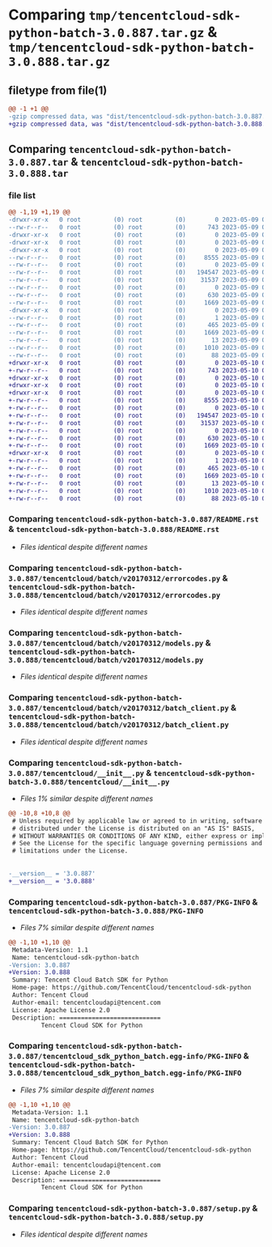 # Comparing `tmp/tencentcloud-sdk-python-batch-3.0.887.tar.gz` & `tmp/tencentcloud-sdk-python-batch-3.0.888.tar.gz`

## filetype from file(1)

```diff
@@ -1 +1 @@
-gzip compressed data, was "dist/tencentcloud-sdk-python-batch-3.0.887.tar", last modified: Tue May  9 02:21:53 2023, max compression
+gzip compressed data, was "dist/tencentcloud-sdk-python-batch-3.0.888.tar", last modified: Wed May 10 01:49:45 2023, max compression
```

## Comparing `tencentcloud-sdk-python-batch-3.0.887.tar` & `tencentcloud-sdk-python-batch-3.0.888.tar`

### file list

```diff
@@ -1,19 +1,19 @@
-drwxr-xr-x   0 root         (0) root         (0)        0 2023-05-09 02:21:53.000000 tencentcloud-sdk-python-batch-3.0.887/
--rw-r--r--   0 root         (0) root         (0)      743 2023-05-09 02:21:53.000000 tencentcloud-sdk-python-batch-3.0.887/README.rst
-drwxr-xr-x   0 root         (0) root         (0)        0 2023-05-09 02:21:53.000000 tencentcloud-sdk-python-batch-3.0.887/tencentcloud/
-drwxr-xr-x   0 root         (0) root         (0)        0 2023-05-09 02:21:53.000000 tencentcloud-sdk-python-batch-3.0.887/tencentcloud/batch/
-drwxr-xr-x   0 root         (0) root         (0)        0 2023-05-09 02:21:53.000000 tencentcloud-sdk-python-batch-3.0.887/tencentcloud/batch/v20170312/
--rw-r--r--   0 root         (0) root         (0)     8555 2023-05-09 02:21:53.000000 tencentcloud-sdk-python-batch-3.0.887/tencentcloud/batch/v20170312/errorcodes.py
--rw-r--r--   0 root         (0) root         (0)        0 2023-05-09 02:21:53.000000 tencentcloud-sdk-python-batch-3.0.887/tencentcloud/batch/v20170312/__init__.py
--rw-r--r--   0 root         (0) root         (0)   194547 2023-05-09 02:21:53.000000 tencentcloud-sdk-python-batch-3.0.887/tencentcloud/batch/v20170312/models.py
--rw-r--r--   0 root         (0) root         (0)    31537 2023-05-09 02:21:53.000000 tencentcloud-sdk-python-batch-3.0.887/tencentcloud/batch/v20170312/batch_client.py
--rw-r--r--   0 root         (0) root         (0)        0 2023-05-09 02:21:53.000000 tencentcloud-sdk-python-batch-3.0.887/tencentcloud/batch/__init__.py
--rw-r--r--   0 root         (0) root         (0)      630 2023-05-09 02:21:53.000000 tencentcloud-sdk-python-batch-3.0.887/tencentcloud/__init__.py
--rw-r--r--   0 root         (0) root         (0)     1669 2023-05-09 02:21:53.000000 tencentcloud-sdk-python-batch-3.0.887/PKG-INFO
-drwxr-xr-x   0 root         (0) root         (0)        0 2023-05-09 02:21:53.000000 tencentcloud-sdk-python-batch-3.0.887/tencentcloud_sdk_python_batch.egg-info/
--rw-r--r--   0 root         (0) root         (0)        1 2023-05-09 02:21:53.000000 tencentcloud-sdk-python-batch-3.0.887/tencentcloud_sdk_python_batch.egg-info/dependency_links.txt
--rw-r--r--   0 root         (0) root         (0)      465 2023-05-09 02:21:53.000000 tencentcloud-sdk-python-batch-3.0.887/tencentcloud_sdk_python_batch.egg-info/SOURCES.txt
--rw-r--r--   0 root         (0) root         (0)     1669 2023-05-09 02:21:53.000000 tencentcloud-sdk-python-batch-3.0.887/tencentcloud_sdk_python_batch.egg-info/PKG-INFO
--rw-r--r--   0 root         (0) root         (0)       13 2023-05-09 02:21:53.000000 tencentcloud-sdk-python-batch-3.0.887/tencentcloud_sdk_python_batch.egg-info/top_level.txt
--rw-r--r--   0 root         (0) root         (0)     1010 2023-05-09 02:21:53.000000 tencentcloud-sdk-python-batch-3.0.887/setup.py
--rw-r--r--   0 root         (0) root         (0)       88 2023-05-09 02:21:53.000000 tencentcloud-sdk-python-batch-3.0.887/setup.cfg
+drwxr-xr-x   0 root         (0) root         (0)        0 2023-05-10 01:49:45.000000 tencentcloud-sdk-python-batch-3.0.888/
+-rw-r--r--   0 root         (0) root         (0)      743 2023-05-10 01:49:45.000000 tencentcloud-sdk-python-batch-3.0.888/README.rst
+drwxr-xr-x   0 root         (0) root         (0)        0 2023-05-10 01:49:45.000000 tencentcloud-sdk-python-batch-3.0.888/tencentcloud/
+drwxr-xr-x   0 root         (0) root         (0)        0 2023-05-10 01:49:45.000000 tencentcloud-sdk-python-batch-3.0.888/tencentcloud/batch/
+drwxr-xr-x   0 root         (0) root         (0)        0 2023-05-10 01:49:45.000000 tencentcloud-sdk-python-batch-3.0.888/tencentcloud/batch/v20170312/
+-rw-r--r--   0 root         (0) root         (0)     8555 2023-05-10 01:49:45.000000 tencentcloud-sdk-python-batch-3.0.888/tencentcloud/batch/v20170312/errorcodes.py
+-rw-r--r--   0 root         (0) root         (0)        0 2023-05-10 01:49:45.000000 tencentcloud-sdk-python-batch-3.0.888/tencentcloud/batch/v20170312/__init__.py
+-rw-r--r--   0 root         (0) root         (0)   194547 2023-05-10 01:49:45.000000 tencentcloud-sdk-python-batch-3.0.888/tencentcloud/batch/v20170312/models.py
+-rw-r--r--   0 root         (0) root         (0)    31537 2023-05-10 01:49:45.000000 tencentcloud-sdk-python-batch-3.0.888/tencentcloud/batch/v20170312/batch_client.py
+-rw-r--r--   0 root         (0) root         (0)        0 2023-05-10 01:49:45.000000 tencentcloud-sdk-python-batch-3.0.888/tencentcloud/batch/__init__.py
+-rw-r--r--   0 root         (0) root         (0)      630 2023-05-10 01:49:45.000000 tencentcloud-sdk-python-batch-3.0.888/tencentcloud/__init__.py
+-rw-r--r--   0 root         (0) root         (0)     1669 2023-05-10 01:49:45.000000 tencentcloud-sdk-python-batch-3.0.888/PKG-INFO
+drwxr-xr-x   0 root         (0) root         (0)        0 2023-05-10 01:49:45.000000 tencentcloud-sdk-python-batch-3.0.888/tencentcloud_sdk_python_batch.egg-info/
+-rw-r--r--   0 root         (0) root         (0)        1 2023-05-10 01:49:45.000000 tencentcloud-sdk-python-batch-3.0.888/tencentcloud_sdk_python_batch.egg-info/dependency_links.txt
+-rw-r--r--   0 root         (0) root         (0)      465 2023-05-10 01:49:45.000000 tencentcloud-sdk-python-batch-3.0.888/tencentcloud_sdk_python_batch.egg-info/SOURCES.txt
+-rw-r--r--   0 root         (0) root         (0)     1669 2023-05-10 01:49:45.000000 tencentcloud-sdk-python-batch-3.0.888/tencentcloud_sdk_python_batch.egg-info/PKG-INFO
+-rw-r--r--   0 root         (0) root         (0)       13 2023-05-10 01:49:45.000000 tencentcloud-sdk-python-batch-3.0.888/tencentcloud_sdk_python_batch.egg-info/top_level.txt
+-rw-r--r--   0 root         (0) root         (0)     1010 2023-05-10 01:49:45.000000 tencentcloud-sdk-python-batch-3.0.888/setup.py
+-rw-r--r--   0 root         (0) root         (0)       88 2023-05-10 01:49:45.000000 tencentcloud-sdk-python-batch-3.0.888/setup.cfg
```

### Comparing `tencentcloud-sdk-python-batch-3.0.887/README.rst` & `tencentcloud-sdk-python-batch-3.0.888/README.rst`

 * *Files identical despite different names*

### Comparing `tencentcloud-sdk-python-batch-3.0.887/tencentcloud/batch/v20170312/errorcodes.py` & `tencentcloud-sdk-python-batch-3.0.888/tencentcloud/batch/v20170312/errorcodes.py`

 * *Files identical despite different names*

### Comparing `tencentcloud-sdk-python-batch-3.0.887/tencentcloud/batch/v20170312/models.py` & `tencentcloud-sdk-python-batch-3.0.888/tencentcloud/batch/v20170312/models.py`

 * *Files identical despite different names*

### Comparing `tencentcloud-sdk-python-batch-3.0.887/tencentcloud/batch/v20170312/batch_client.py` & `tencentcloud-sdk-python-batch-3.0.888/tencentcloud/batch/v20170312/batch_client.py`

 * *Files identical despite different names*

### Comparing `tencentcloud-sdk-python-batch-3.0.887/tencentcloud/__init__.py` & `tencentcloud-sdk-python-batch-3.0.888/tencentcloud/__init__.py`

 * *Files 1% similar despite different names*

```diff
@@ -10,8 +10,8 @@
 # Unless required by applicable law or agreed to in writing, software
 # distributed under the License is distributed on an "AS IS" BASIS,
 # WITHOUT WARRANTIES OR CONDITIONS OF ANY KIND, either express or implied.
 # See the License for the specific language governing permissions and
 # limitations under the License.
 
 
-__version__ = '3.0.887'
+__version__ = '3.0.888'
```

### Comparing `tencentcloud-sdk-python-batch-3.0.887/PKG-INFO` & `tencentcloud-sdk-python-batch-3.0.888/PKG-INFO`

 * *Files 7% similar despite different names*

```diff
@@ -1,10 +1,10 @@
 Metadata-Version: 1.1
 Name: tencentcloud-sdk-python-batch
-Version: 3.0.887
+Version: 3.0.888
 Summary: Tencent Cloud Batch SDK for Python
 Home-page: https://github.com/TencentCloud/tencentcloud-sdk-python
 Author: Tencent Cloud
 Author-email: tencentcloudapi@tencent.com
 License: Apache License 2.0
 Description: ============================
         Tencent Cloud SDK for Python
```

### Comparing `tencentcloud-sdk-python-batch-3.0.887/tencentcloud_sdk_python_batch.egg-info/PKG-INFO` & `tencentcloud-sdk-python-batch-3.0.888/tencentcloud_sdk_python_batch.egg-info/PKG-INFO`

 * *Files 7% similar despite different names*

```diff
@@ -1,10 +1,10 @@
 Metadata-Version: 1.1
 Name: tencentcloud-sdk-python-batch
-Version: 3.0.887
+Version: 3.0.888
 Summary: Tencent Cloud Batch SDK for Python
 Home-page: https://github.com/TencentCloud/tencentcloud-sdk-python
 Author: Tencent Cloud
 Author-email: tencentcloudapi@tencent.com
 License: Apache License 2.0
 Description: ============================
         Tencent Cloud SDK for Python
```

### Comparing `tencentcloud-sdk-python-batch-3.0.887/setup.py` & `tencentcloud-sdk-python-batch-3.0.888/setup.py`

 * *Files identical despite different names*

